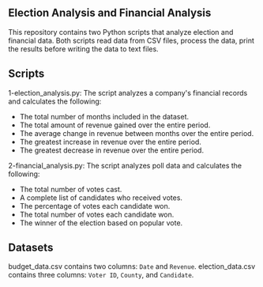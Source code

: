 ## Election Analysis and Financial Analysis 

This repository contains two Python scripts that analyze election and financial data. Both scripts read data from CSV files, process the data, print the results before writing the data to text files.

## Scripts

1-election_analysis.py: The script analyzes a company's financial records and calculates the following:
 - The total number of months included in the dataset.
 - The total amount of revenue gained over the entire period.
 - The average change in revenue between months over the entire period.
 - The greatest increase in revenue over the entire period.
 - The greatest decrease in revenue over the entire period.


2-financial_analysis.py: The script analyzes poll data and calculates the following: 
- The total number of votes cast.
- A complete list of candidates who received votes.
- The percentage of votes each candidate won.
- The total number of votes each candidate won.
- The winner of the election based on popular vote.

## Datasets

budget_data.csv contains two columns: `Date` and `Revenue`.
election_data.csv contains three columns: `Voter ID`, `County`, and `Candidate`. 
